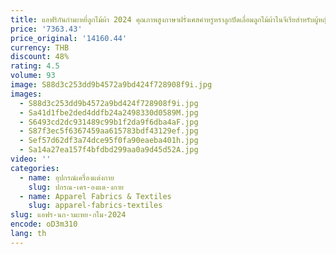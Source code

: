 ```yaml
---
title: แอฟริกันกํามะหยี่ลูกไม้ผ้า 2024 คุณภาพสูงภาษาฝรั่งเศสคําหรูหราลูกปัดเลื่อมลูกไม้ผ้าไนจีเรียสําหรับผู้หญิงชุดราตรีเสื้อผ้าชุด
price: '7363.43'
price_original: '14160.44'
currency: THB
discount: 48%
rating: 4.5
volume: 93
image: S88d3c253dd9b4572a9bd424f728908f9i.jpg
images:
  - S88d3c253dd9b4572a9bd424f728908f9i.jpg
  - Sa41d1fbe2ded4ddfb24a2498330d0589M.jpg
  - S6493cd2dc931489c99b1f2da9f6dba4aF.jpg
  - S87f3ec5f6367459aa615783bdf43129ef.jpg
  - Sef57d62df3a74dce95f0fa90eaeba401h.jpg
  - Sa14a27ea157f4bfdbd299aa0a9d45d52A.jpg
video: ''
categories:
  - name: อุปกรณ์เครื่องแต่งกาย
    slug: ปกรณ-เคร-องแต-งกาย
  - name: Apparel Fabrics & Textiles
    slug: apparel-fabrics-textiles
slug: แอฟร-นก-ามะหย-กไม-2024
encode: oD3m310
lang: th
---
```

  